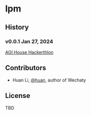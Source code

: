 # lpm

## History

### v0.0.1 Jan 27, 2024

[AGI House Hackerthlon](https://www.tinyurl.com/agihousemongodb)


## Contributors

- Huan Li, [@huan](https://github.com/huan), author of Wechaty

## License

TBD
